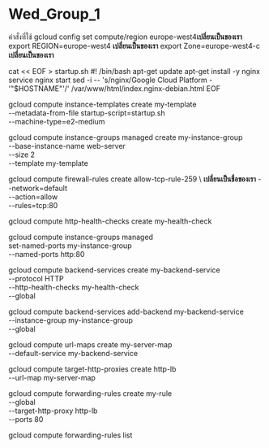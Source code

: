 # Wed_Group_1
คำสั่งที่ใช้
gcloud config set compute/region europe-west4**เปลี่ยนเป็นของเรา**
export REGION=europe-west4  **เปลี่ยนเป็นของเรา**
export Zone=europe-west4-c    **เปลี่ยนเป็นของเรา**

cat << EOF > startup.sh
#! /bin/bash
apt-get update
apt-get install -y nginx
service nginx start
sed -i -- 's/nginx/Google Cloud Platform - '"\$HOSTNAME"'/' /var/www/html/index.nginx-debian.html
EOF

gcloud compute instance-templates create my-template \
        --metadata-from-file startup-script=startup.sh \
        --machine-type=e2-medium


gcloud compute instance-groups managed create my-instance-group \
        --base-instance-name web-server \
        --size 2 \
        --template my-template


gcloud compute firewall-rules create allow-tcp-rule-259 \  **เปลี่ยนเป็นชื่อของเรา**
  --network=default \
  --action=allow \
  --rules=tcp:80


gcloud compute http-health-checks create my-health-check


gcloud compute instance-groups managed \
        set-named-ports my-instance-group \
        --named-ports http:80 

gcloud compute backend-services create my-backend-service \
        --protocol HTTP \
        --http-health-checks my-health-check \
        --global


gcloud compute backend-services add-backend my-backend-service \
        --instance-group my-instance-group \
        --global

gcloud compute url-maps create my-server-map \
        --default-service my-backend-service

gcloud compute target-http-proxies create http-lb \
        --url-map my-server-map

gcloud compute forwarding-rules create my-rule \
      --global \
      --target-http-proxy http-lb \
      --ports 80

gcloud compute forwarding-rules list

